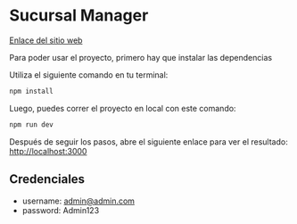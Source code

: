 # Sucursal Manager

[Enlace del sitio web](https://sucursal-manager-ti.vercel.app)

Para poder usar el proyecto, primero hay que instalar las dependencias

Utiliza el siguiente comando en tu terminal:

```bash
npm install
```

Luego, puedes correr el proyecto en local con este comando:

```bash
npm run dev
```

Después de seguir los pasos, abre el siguiente enlace para ver el resultado: [http://localhost:3000](http://localhost:3000)

## Credenciales

- username: <admin@admin.com>
- password: Admin123
